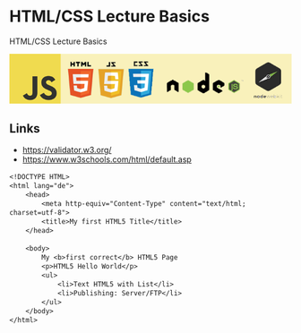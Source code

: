 # HTML/CSS Lecture Basics
 HTML/CSS Lecture Basics

![HTML Basics](/assets/logo.png)

## Links

* https://validator.w3.org/
* https://www.w3schools.com/html/default.asp


```
<!DOCTYPE HTML>
<html lang="de">
	<head>
		<meta http-equiv="Content-Type" content="text/html; charset=utf-8"> 
		<title>My first HTML5 Title</title>
	</head>

	<body>
		My <b>first correct</b> HTML5 Page
		<p>HTML5 Hello World</p>
		<ul>
			<li>Text HTML5 with List</li>
			<li>Publishing: Server/FTP</li>
		</ul>
	</body>
</html>
```
